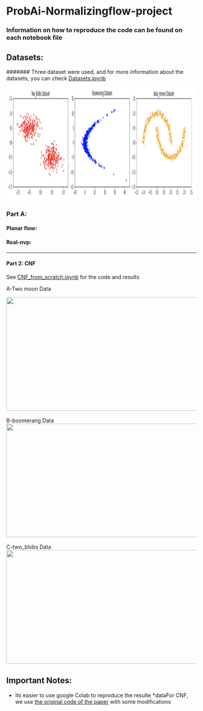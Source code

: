 # ProbAi-Normalizingflow-project
### Information on how to reproduce the code can be found on each notebook file

## Datasets:
####### Three dataset were used, and for more information about the datasets, you can check [Datasets.ipynb](https://github.com/SanaNGU/ProbAi-Normalizingflow-project/blob/main/datasets/Datasets.ipynb
) 

<img src="https://github.com/SanaNGU/ProbAi-Normalizingflow-project/blob/main/datasets/datasets.png " width="900" height="300">

### Part A:
#### Planar flow:


#### Real-nvp:
_____________________________________________

#### Part 2: CNF
See  [CNF_from_scratch.ipynb](https://github.com/SanaNGU/ProabAi-Normalizingflow-project/blob/main/CNF/CNF_from_scratch.ipynb) for the code and results

A-Two moon Data

<img src="https://github.com/SanaNGU/ProabAi-Normalizingflow-project/blob/main/CNF/cnf-viz-two-moons.gif " width="900" height="300">

 B-boomerang Data
 <img src="https://github.com/SanaNGU/ProabAi-Normalizingflow-project/blob/main/CNF/cnf-viz-boomerang.gif " width="900" height="300">

 C-two_blobs Data
 <img src="https://github.com/SanaNGU/ProabAi-Normalizingflow-project/blob/main/CNF/cnf-viz-two_blobs.gif " width="900" height="300">


## Important Notes:
* Its easier to use google Colab to reproduce the resulte
*dataFor CNF, we use [the original code of the paper](https://github.com/rtqichen/torchdiffeq) with some modifications 





